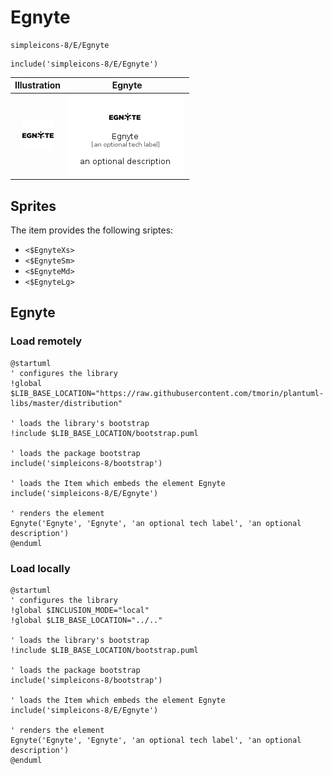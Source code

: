 # Egnyte


```text
simpleicons-8/E/Egnyte
```

```text
include('simpleicons-8/E/Egnyte')
```



| Illustration | Egnyte |
| :---: | :---: |
| ![illustration for Illustration](../../simpleicons-8/E/Egnyte.png) | ![illustration for Egnyte](../../simpleicons-8/E/Egnyte.Local.png) |



## Sprites
The item provides the following sriptes:

- `<$EgnyteXs>`
- `<$EgnyteSm>`
- `<$EgnyteMd>`
- `<$EgnyteLg>`





## Egnyte

### Load remotely
```plantuml
@startuml
' configures the library
!global $LIB_BASE_LOCATION="https://raw.githubusercontent.com/tmorin/plantuml-libs/master/distribution"

' loads the library's bootstrap
!include $LIB_BASE_LOCATION/bootstrap.puml

' loads the package bootstrap
include('simpleicons-8/bootstrap')

' loads the Item which embeds the element Egnyte
include('simpleicons-8/E/Egnyte')

' renders the element
Egnyte('Egnyte', 'Egnyte', 'an optional tech label', 'an optional description')
@enduml
```

### Load locally
```plantuml
@startuml
' configures the library
!global $INCLUSION_MODE="local"
!global $LIB_BASE_LOCATION="../.."

' loads the library's bootstrap
!include $LIB_BASE_LOCATION/bootstrap.puml

' loads the package bootstrap
include('simpleicons-8/bootstrap')

' loads the Item which embeds the element Egnyte
include('simpleicons-8/E/Egnyte')

' renders the element
Egnyte('Egnyte', 'Egnyte', 'an optional tech label', 'an optional description')
@enduml
```

